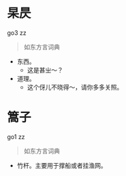 # 杲昃
go3 zz
> 如东方言词典
- 东西。
  - 这是甚㞢～？
- 道理。
  - 这个伢儿不晓得～，请你多多关照。

# 篙子
go1 zz
> 如东方言词典
- 竹杆。主要用于撑船或者挂渔网。
